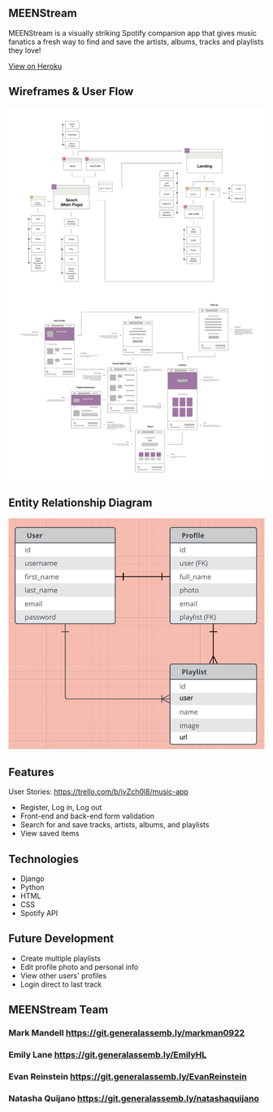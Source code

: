 ## MEENStream
MEENStream is a visually striking Spotify companion app that gives music fanatics a fresh way to find and save the artists, albums, tracks and playlists they love!

[View on Heroku](https://meenstream.herokuapp.com)

## Wireframes & User Flow
![User Flow](wireframe/wire2.png)
![Wireframes](wireframe/wire1.png)

## Entity Relationship Diagram
![ERD](wireframe/ERD_meenstream.png)

## Features
User Stories: https://trello.com/b/jvZch0l8/music-app
* Register, Log in, Log out
* Front-end and back-end form validation
* Search for and save tracks, artists, albums, and playlists
* View saved items 

## Technologies
* Django
* Python
* HTML
* CSS
* Spotify API

## Future Development
* Create multiple playlists
* Edit profile photo and personal info
* View other users' profiles
* Login direct to last track

## MEENStream Team
### Mark Mandell https://git.generalassemb.ly/markman0922
### Emily Lane https://git.generalassemb.ly/EmilyHL
### Evan Reinstein https://git.generalassemb.ly/EvanReinstein
### Natasha Quijano https://git.generalassemb.ly/natashaquijano


